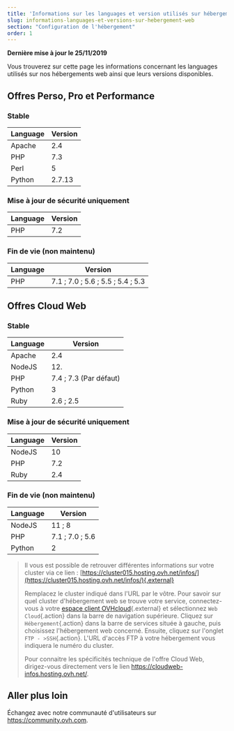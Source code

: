 ```yaml
---
title: 'Informations sur les languages et version utilisés sur hébergement web'
slug: informations-languages-et-versions-sur-hebergement-web
section: "Configuration de l'hébergement"
order: 1
---
```


**Dernière mise à jour le 25/11/2019**

Vous trouverez sur cette page les informations concernant les languages utilisés sur nos hébergements web ainsi que leurs versions disponibles.

## Offres Perso, Pro et Performance

### Stable
|	Language	|	Version	|
|---|---|
| Apache |  2.4 | 
| PHP |  7.3 | 
| Perl | 5 | 
| Python |  2.7.13 | 

### Mise à jour de sécurité uniquement

|	Language	|	Version	|
|---|---|
| PHP |  7.2 | 

### Fin de vie (non maintenu)

|	Language	|	Version	|
|---|---|
| PHP |  7.1 ; 7.0 ; 5.6 ; 5.5 ; 5.4 ; 5.3  | 


## Offres Cloud Web

### Stable
|	Language	|	Version	|
|---|---|
| Apache |  2.4 | 
| NodeJS |  12. | 
| PHP |  7.4 ; 7.3 (Par défaut) | 
| Python |  3 | 
| Ruby | 2.6 ; 2.5 | 

### Mise à jour de sécurité uniquement
|	Language	|	Version	|
|---|---|
| NodeJS |  10 | 
| PHP |  7.2 | 
| Ruby | 2.4 | 


### Fin de vie (non maintenu)
|	Language	|	Version	|
|---|---|
| NodeJS |  11 ; 8 | 
| PHP |  7.1 ; 7.0 ; 5.6 | 
| Python | 2 | 

> 
> Il vous est possible de retrouver différentes informations sur votre cluster via ce lien : [https://cluster015.hosting.ovh.net/infos/](https://cluster015.hosting.ovh.net/infos/){.external}
> 
> Remplacez le cluster indiqué dans l'URL par le vôtre. Pour savoir sur quel cluster d'hébergement web se trouve votre service, connectez-vous à votre [espace client OVHcloud](https://www.ovh.com/auth/?action=gotomanager){.external} et sélectionnez `Web Cloud`{.action} dans la barre de navigation supérieure. Cliquez sur `Hébergement`{.action} dans la barre de services située à gauche, puis choisissez l'hébergement web concerné. Ensuite, cliquez sur l'onglet `FTP - >SSH`{.action}. L'URL d'accès FTP à votre hébergement vous indiquera le numéro du cluster.
>
> Pour connaitre les spécificités technique de l'offre Cloud Web, dirigez-vous directement vers le lien <https://cloudweb-infos.hosting.ovh.net/>.
>

## Aller plus loin

Échangez avec notre communauté d'utilisateurs sur <https://community.ovh.com>.